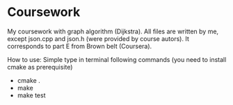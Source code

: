 
# Coursework
My coursework with graph algorithm (Dijkstra). All files are written by me, except json.cpp and json.h (were provided by course autors).
It corresponds to part E from Brown belt (Coursera).

How to use: Simple type in terminal following commands (you need to install cmake as prerequisite)

- cmake .
- make
- make test
